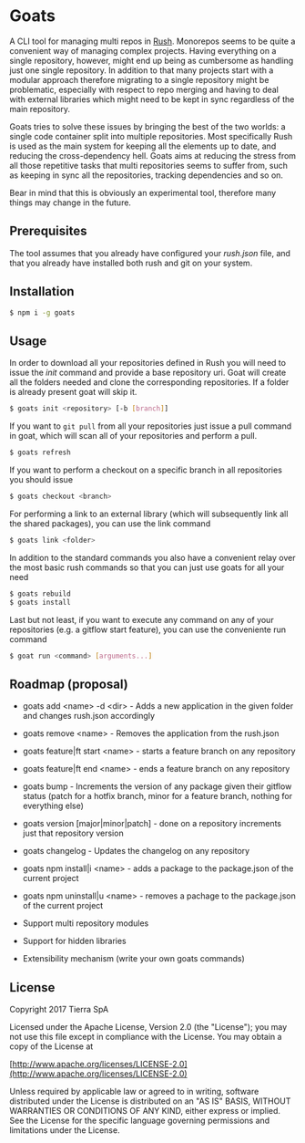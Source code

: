 # Goats

A CLI tool for managing multi repos in [Rush](http://aka.ms/rush).
Monorepos seems to be quite a convenient way of managing complex projects. Having everything on a single repository, however, might end up being as cumbersome as 
handling just one single repository. In addition to that many projects start with a modular approach therefore migrating to a single repository might be problematic,
especially with respect to repo merging and having to deal with external libraries which might need to be kept in sync regardless of the main repository.

Goats tries to solve these issues by bringing the best of the two worlds: a single code container split into multiple repositories. Most specifically Rush is used
as the main system for keeping all the elements up to date, and reducing the cross-dependency hell. Goats aims at reducing the stress from all those repetitive tasks
that multi repositories seems to suffer from, such as keeping in sync all the repositories, tracking dependencies and so on.

Bear in mind that this is obviously an experimental tool, therefore many things may change in the future.

## Prerequisites

The tool assumes that you already have configured your *rush.json* file, and that you already have installed both rush and git on your system.

## Installation

```bash
$ npm i -g goats
```

## Usage

In order to download all your repositories defined in Rush you will need to issue the *init* command and provide a base repository uri. Goat will create all the folders needed and clone the corresponding repositories. If a folder is already present goat will skip it.

```bash
$ goats init <repository> [-b [branch]]
```

If you want to `git pull` from all your repositories just issue a pull command in goat, which will scan all  of your repositories and perform a pull.

```bash
$ goats refresh
```

If you want to perform a checkout on a specific branch in all repositories you should issue

```bash
$ goats checkout <branch>
```

For performing a link to an external library (which will subsequently link all the shared packages), you can use the link command

```bash
$ goats link <folder>
```

In addition to the standard commands you also have a convenient relay over the most basic rush commands so that you can just use goats for all your need

```bash
$ goats rebuild
$ goats install
```

Last but not least, if you want to execute any command on any of your repositories (e.g. a gitflow start feature), you can use the conveniente run command

```bash
$ goat run <command> [arguments...]
```

## Roadmap (proposal)

* goats add \<name\> -d \<dir\> - Adds a new application in the given folder and changes rush.json accordingly
* goats remove \<name\> - Removes the application from the rush.json
* goats feature|ft start \<name\> - starts a feature branch on any repository
* goats feature|ft end \<name\> - ends a feature branch on any repository
* goats bump - Increments the version of any package given their gitflow status (patch for a hotfix branch, minor for a feature branch, nothing for everything else)
* goats version [major|minor|patch] - done on a repository increments just that repository version
* goats changelog - Updates the changelog on any repository
* goats npm install|i \<name\> - adds a package to the package.json of the current project
* goats npm uninstall|u \<name\> - removes a pachage to the package.json of the current project

* Support multi repository modules
* Support for hidden libraries
* Extensibility mechanism (write your own goats commands)

## License

Copyright 2017 Tierra SpA

Licensed under the Apache License, Version 2.0 (the "License");
you may not use this file except in compliance with the License.
You may obtain a copy of the License at

[http://www.apache.org/licenses/LICENSE-2.0](http://www.apache.org/licenses/LICENSE-2.0)

Unless required by applicable law or agreed to in writing, software
distributed under the License is distributed on an "AS IS" BASIS,
WITHOUT WARRANTIES OR CONDITIONS OF ANY KIND, either express or implied.
See the License for the specific language governing permissions and
limitations under the License.
